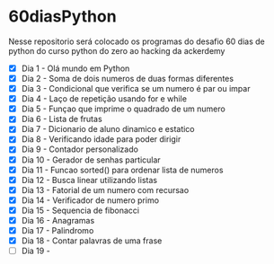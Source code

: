 # 60diasPython
Nesse repositorio será colocado os programas do desafio 60 dias de python do curso python do zero ao hacking da ackerdemy

- [x] Dia 1 - Olá mundo em Python
- [x] Dia 2 - Soma de dois numeros de duas formas diferentes
- [x] Dia 3 - Condicional que verifica se um numero é par ou impar
- [x] Dia 4 - Laço de repetição usando for e while
- [x] Dia 5 - Funçao que imprime o quadrado de um numero
- [x] Dia 6 - Lista de frutas
- [x] Dia 7 - Dicionario de aluno dinamico e estatico
- [x] Dia 8 - Verificando idade para poder dirigir
- [x] Dia 9 - Contador personalizado
- [x] Dia 10 - Gerador de senhas particular
- [x] Dia 11 - Funcao sorted() para ordenar lista de numeros
- [x] Dia 12 - Busca linear utilizando listas
- [x] Dia 13 - Fatorial de um numero com recursao
- [x] Dia 14 - Verificador de numero primo
- [x] Dia 15 - Sequencia de fibonacci
- [x] Dia 16 - Anagramas
- [x] Dia 17 - Palindromo
- [x] Dia 18 - Contar palavras de uma frase
- [ ] Dia 19 - 